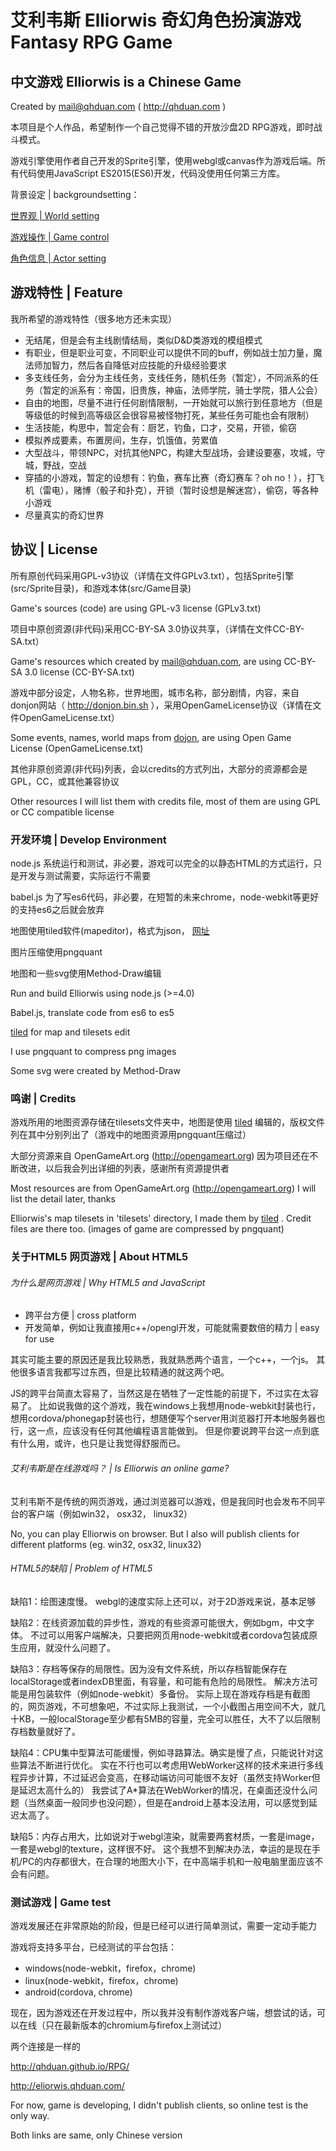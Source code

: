 # 艾利韦斯 Elliorwis 奇幻角色扮演游戏 Fantasy RPG Game

## 中文游戏 Elliorwis is a Chinese Game

Created by mail@qhduan.com ( http://qhduan.com )

本项目是个人作品，希望制作一个自己觉得不错的开放沙盘2D RPG游戏，即时战斗模式。

游戏引擎使用作者自己开发的Sprite引擎，使用webgl或canvas作为游戏后端。所有代码使用JavaScript ES2015(ES6)开发，代码没使用任何第三方库。

背景设定 | backgroundsetting：

[世界观 | World setting](https://github.com/qhduan/RPG/blob/master/background/world.md)

[游戏操作 | Game control](https://github.com/qhduan/RPG/blob/master/background/control.md)

[角色信息 | Actor setting](https://github.com/qhduan/RPG/blob/master/background/actor.md)

## 游戏特性 | Feature

我所希望的游戏特性（很多地方还未实现）

- 无结尾，但是会有主线剧情结局，类似D&D类游戏的模组模式
- 有职业，但是职业可变，不同职业可以提供不同的buff，例如战士加力量，魔法师加智力，然后各自降低对应技能的升级经验要求
- 多支线任务，会分为主线任务，支线任务，随机任务（暂定），不同派系的任务（暂定的派系有：帝国，旧贵族，神庙，法师学院，骑士学院，猎人公会）
- 自由的地图，尽量不进行任何剧情限制，一开始就可以旅行到任意地方（但是等级低的时候到高等级区会很容易被怪物打死，某些任务可能也会有限制）
- 生活技能，构思中，暂定会有：厨艺，钓鱼，口才，交易，开锁，偷窃
- 模拟养成要素，布置房间，生存，饥饿值，劳累值
- 大型战斗，带领NPC，对抗其他NPC，构建大型战场，会建设要塞，攻城，守城，野战，空战
- 穿插的小游戏，暂定的设想有：钓鱼，赛车比赛（奇幻赛车？oh no！），打飞机（雷电），赌博（骰子和扑克），开锁（暂时设想是解迷宫），偷窃，等各种小游戏
- 尽量真实的奇幻世界

## 协议 | License

所有原创代码采用GPL-v3协议（详情在文件GPLv3.txt），包括Sprite引擎(src/Sprite目录)，和游戏本体(src/Game目录)

Game's sources (code) are using GPL-v3 license (GPLv3.txt)

项目中原创资源(非代码)采用CC-BY-SA 3.0协议共享，（详情在文件CC-BY-SA.txt）

Game's resources which created by mail@qhduan.com, are using CC-BY-SA 3.0 license (CC-BY-SA.txt)

游戏中部分设定，人物名称，世界地图，城市名称，部分剧情，内容，来自donjon网站（ http://donjon.bin.sh ），采用OpenGameLicense协议（详情在文件OpenGameLicense.txt）

Some events, names, world maps from [dojon](http://donjon.bin.sh/), are using Open Game License (OpenGameLicense.txt)

其他非原创资源(非代码)列表，会以credits的方式列出，大部分的资源都会是GPL，CC，或其他兼容协议

Other resources I will list them with credits file, most of them are using GPL or CC compatible license

### 开发环境 | Develop Environment

node.js 系统运行和测试，非必要，游戏可以完全的以静态HTML的方式运行，只是开发与测试需要，实际运行不需要

babel.js 为了写es6代码，非必要，在短暂的未来chrome，node-webkit等更好的支持es6之后就会放弃

地图使用tiled软件(mapeditor)，格式为json， [网址](http://www.mapeditor.org/)

图片压缩使用pngquant

地图和一些svg使用Method-Draw编辑

Run and build Elliorwis using node.js (>=4.0)

Babel.js, translate code from es6 to es5

[tiled](http://www.mapeditor.org) for map and tilesets edit

I use pngquant to compress png images

Some svg were created by Method-Draw

### 鸣谢 | Credits

游戏所用的地图资源存储在tilesets文件夹中，地图是使用 [tiled](http://www.mapeditor.org/) 编辑的，版权文件列在其中分别列出了（游戏中的地图资源用pngquant压缩过）

大部分资源来自 OpenGameArt.org (http://opengameart.org)
因为项目还在不断改进，以后我会列出详细的列表，感谢所有资源提供者

Most resources are from OpenGameArt.org (http://opengameart.org)
I will list the detail later, thanks

Elliorwis's map tilesets in 'tilesets' directory, I made them by [tiled](http://www.mapeditor.org/) . Credit files are there too. (images of game are compressed by pngquant)

### 关于HTML5 网页游戏 | About HTML5

###### 为什么是网页游戏 | Why HTML5 and JavaScript

- 跨平台方便 | cross platform
- 开发简单，例如让我直接用c++/opengl开发，可能就需要数倍的精力 | easy for use

其实可能主要的原因还是我比较熟悉，我就熟悉两个语言，一个c++，一个js。
其他很多语言我都写过东西，但是比较精通的就这两个吧。

JS的跨平台简直太容易了，当然这是在牺牲了一定性能的前提下，不过实在太容易了。
比如说我做的这个游戏，我在windows上我想用node-webkit封装也行，想用cordova/phonegap封装也行，想随便写个server用浏览器打开本地服务器也行，这一点，应该没有任何其他编程语言能做到。
但是你要说跨平台这一点到底有什么用，或许，也只是让我觉得舒服而已。

###### 艾利韦斯是在线游戏吗？ | Is Elliorwis an online game?

艾利韦斯不是传统的网页游戏，通过浏览器可以游戏，但是我同时也会发布不同平台的客户端（例如win32， osx32， linux32）

No, you can play Elliorwis on browser. But I also will publish clients for different platforms (eg. win32, osx32, linux32)

###### HTML5的缺陷 | Problem of HTML5

缺陷1：绘图速度慢。
webgl的速度实际上还可以，对于2D游戏来说，基本足够

缺陷2：在线资源加载的异步性，游戏的有些资源可能很大，例如bgm，中文字体。
不过可以用客户端解决，只要把网页用node-webkit或者cordova包装成原生应用，就没什么问题了。

缺陷3：存档等保存的局限性。因为没有文件系统，所以存档智能保存在localStorage或者indexDB里面，有容量，和可能有危险的局限性。
解决方法可能是用包装软件（例如node-webkit）多备份。
实际上现在游戏存档是有截图的，网页游戏，不可想象吧，不过实际上我测试，一个小截图占用空间不大，就几十KB，一般localStorage至少都有5MB的容量，完全可以胜任，大不了以后限制存档数量就好了。

缺陷4：CPU集中型算法可能缓慢，例如寻路算法。确实是慢了点，只能说针对这些算法不断进行优化。
实在不行也可以考虑用WebWorker这样的技术来进行多线程异步计算，不过延迟会变高，在移动端访问可能很不友好（虽然支持Worker但是延迟太高什么的）
我尝试了A*算法在WebWorker的情况，在桌面还没什么问题（当然桌面一般同步也没问题），但是在android上基本没法用，可以感觉到延迟太高了。

缺陷5：内存占用大，比如说对于webgl渲染，就需要两套材质，一套是image，一套是webgl的texture，这样很不好。
这个我想不到解决办法，幸运的是现在手机/PC的内存都很大，在合理的地图大小下，在中高端手机和一般电脑里面应该不会有问题。

### 测试游戏 | Game test

游戏发展还在非常原始的阶段，但是已经可以进行简单测试，需要一定动手能力

游戏将支持多平台，已经测试的平台包括：
- windows(node-webkit，firefox，chrome)
- linux(node-webkit，firefox，chrome)
- android(cordova, chrome)

现在，因为游戏还在开发过程中，所以我并没有制作游戏客户端，想尝试的话，可以在线（只在最新版本的chromium与firefox上测试过）

两个连接是一样的

http://qhduan.github.io/RPG/

http://eliorwis.qhduan.com/

For now, game is developing, I didn't publish clients, so online test is the only way.

Both links are same, only Chinese version
